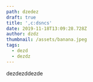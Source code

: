 ```yaml
---
path: dzedez
draft: true
title: ',c:dsncs'
date: 2019-11-18T13:09:28.728Z
author: dzdz
thumbnail: /assets/banana.jpeg
tags:
  - dezd
  - dezdz
---
```

dezdezddezde
